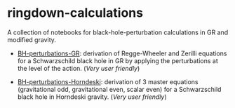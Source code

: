# ringdown-calculations
A collection of notebooks for black-hole-perturbation calculations in GR and modified gravity.

- [BH-perturbations-GR](https://github.com/sergisl/ringdown-calculations/blob/main/BH-perturbations-GR.nb): derivation of Regge-Wheeler and Zerilli equations for a Schwarzschild black hole in GR by applying the perturbations at the level of the action. (*Very user friendly*)

- [BH-perturbations-Horndeski](https://github.com/sergisl/ringdown-calculations/blob/main/BH-perturbations-Horndeski.nb): derivation of 3 master equations (gravitational odd, gravitational even, scalar even) for a Schwarzschild black hole in Horndeski gravity. (*Very user friendly*)
